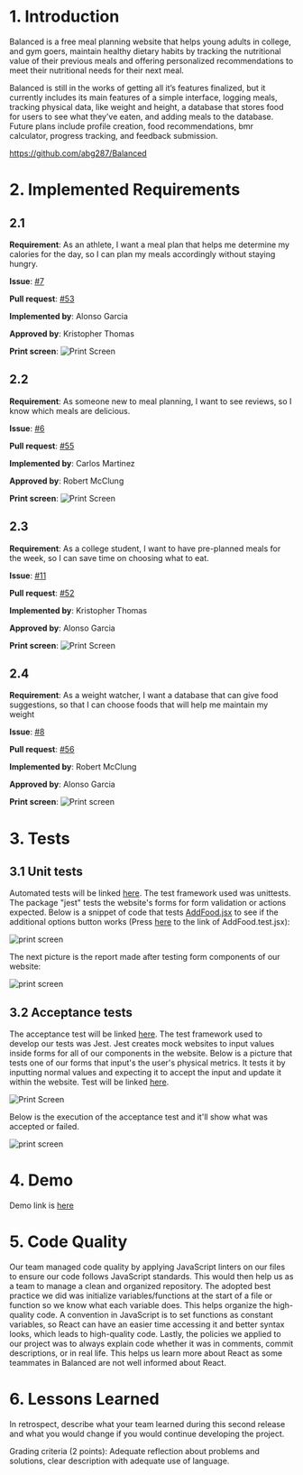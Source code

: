 # 1. Introduction

Balanced is a free meal planning website that helps young adults in college, and gym goers, maintain healthy dietary habits by tracking the nutritional value of their previous meals and offering personalized recommendations to meet their nutritional needs for their next meal.

Balanced is still in the works of getting all it’s features finalized, but it currently includes its main features of a simple interface, logging meals, tracking physical data, like weight and height, a database that stores food for users to see what they’ve eaten, and adding meals to the database. Future plans include profile creation, food recommendations, bmr calculator, progress tracking, and feedback submission.

<https://github.com/abg287/Balanced>

# 2. Implemented Requirements

## 2.1

**Requirement**: As an athlete, I want a meal plan that helps me determine my calories for the day, so I can plan my meals accordingly without staying hungry.

**Issue**: [#7](https://github.com/abg287/Balanced/issues/7)

**Pull request**: [#53](https://github.com/abg287/Balanced/pull/53)

**Implemented by**: Alonso Garcia

**Approved by**: Kristopher Thomas

**Print screen**: ![Print Screen](images/MealPlan.png)

## 2.2

**Requirement**: As someone new to meal planning, I want to see reviews, so I know which meals are delicious.

**Issue**: [#6](https://github.com/abg287/Balanced/issues/6)

**Pull request**: [#55](https://github.com/abg287/Balanced/pull/55)

**Implemented by**: Carlos Martinez

**Approved by**: Robert McClung

**Print screen**: ![Print Screen](images/Review.png)

## 2.3

**Requirement**: As a college student, I want to have pre-planned meals for the week, so I can save time on choosing what to eat.

**Issue**: [#11](https://github.com/abg287/Balanced/issues/11)

**Pull request**: [#52](https://github.com/abg287/Balanced/pull/52)

**Implemented by**: Kristopher Thomas

**Approved by**: Alonso Garcia

**Print screen**: ![Print Screen](images/WeeklyMealPlan.png)

## 2.4

**Requirement**: As a weight watcher, I want a database that can give food suggestions, so that I can choose foods that will help me maintain my weight

**Issue**: [#8](https://github.com/abg287/Balanced/issues/8)

**Pull request**: [#56](https://github.com/abg287/Balanced/pull/56)

**Implemented by**: Robert McClung

**Approved by**: Alonso Garcia

**Print screen**: ![Print screen](images/Recommendations.png)

# 3. Tests

## 3.1 Unit tests

Automated tests will be linked [here](https://github.com/abg287/Balanced/tree/main/src/tests). The test framework used was unittests. The package "jest" tests the website's forms for form validation or actions expected. Below is a snippet of code that tests [AddFood.jsx](https://github.com/abg287/Balanced/blob/main/src/client/components/AddFood.jsx) to see if the additional options button works (Press [here](https://github.com/abg287/Balanced/blob/main/src/tests/AddFood.test.jsx) to the link of AddFood.test.jsx):

![print screen](./images/snippetOfTest.png)

The next picture is the report made after testing form components of our website:

![print screen](./images/testReport.png)

## 3.2 Acceptance tests

The acceptance test will be linked [here](https://github.com/abg287/Balanced/tree/main/src/tests). The test framework used to develop our tests was Jest. Jest creates mock websites to input values inside forms for all of our components in the website. Below is a picture that tests one of our forms that input's the user's physical metrics. It tests it by inputting normal values and expecting it to accept the input and update it within the website. Test will be linked [here](https://github.com/abg287/Balanced/blob/main/src/tests/PhysicalData.test.jsx).

![Print Screen](./images/PhysicalData.png)

Below is the execution of the acceptance test and it'll show what was accepted or failed.

![print screen](./images/testReport.png)

# 4. Demo

Demo link is [here](https://nau.zoom.us/rec/play/t8y1NSfPGN1kE7o1ftyvwCMoxM6AANBEQNZM8gcygYhftlGVGttPBs4_i0nUVzFkyyG72CiMBt5IxdE.tTR6xuB7xYXYtI1F?autoplay=true&startTime=1732477275000)

# 5. Code Quality

Our team managed code quality by applying JavaScript linters on our files to ensure our code follows JavaScript standards. This would then help us as a team to manage a clean and organized repository. The adopted best practice we did was initialize variables/functions at the start of a file or function so we know what each variable does. This helps organize the high-quality code. A convention in JavaScript is to set functions as constant variables, so React can have an easier time accessing it and better syntax looks, which leads to high-quality code. Lastly, the policies we applied to our project was to always explain code whether it was in comments, commit descriptions, or in real life. This helps us learn more about React as some teammates in Balanced are not well informed about React.

# 6. Lessons Learned

In retrospect, describe what your team learned during this second release and what you would change if you would continue developing the project. 

Grading criteria (2 points): Adequate reflection about problems and solutions, clear description with adequate use of language.
